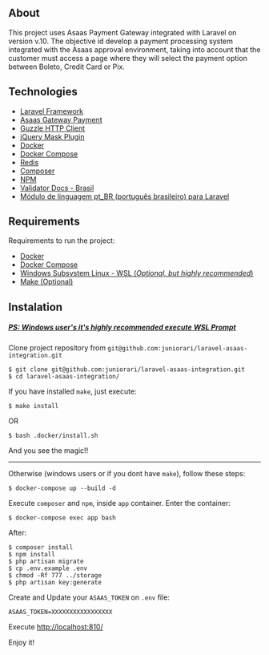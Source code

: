 
## About

This project  uses Asaas Payment Gateway integrated with Laravel on version v.10. The objective
id develop a payment processing system integrated with the Asaas approval environment, 
taking into account that the customer must access a page where they will select the 
payment option between Boleto, Credit Card or Pix.


## Technologies


- [Laravel Framework](https://laravel.com/)
- [Asaas Gateway Payment](https://www.asaas.com/)
- [Guzzle HTTP Client](https://github.com/guzzle/guzzle)
- [jQuery Mask Plugin](http://igorescobar.github.io/jQuery-Mask-Plugin/docs.html)
- [Docker](https://www.docker.com)
- [Docker Compose](https://docs.docker.com/compose/install/)
- [Redis](https://redis.io/)
- [Composer](https://getcomposer.org/)
- [NPM](https://www.npmjs.com/)
- [Validator Docs - Brasil](https://github.com/geekcom/validator-docs/)
- [Módulo de linguagem pt_BR (português brasileiro) para Laravel](https://github.com/lucascudo/laravel-pt-BR-localization/)


## Requirements

Requirements to run the project:

- [Docker](https://www.docker.com)
- [Docker Compose](https://docs.docker.com/compose/install/)
- [Windows Subsystem Linux - WSL (*Optional, but highly recommended*)](https://learn.microsoft.com/pt-br/windows/wsl/install)
- [Make (Optional)](https://www.gnu.org/software/make/)


## Instalation

##### <u>*PS: Windows user's it's highly recommended execute WSL Prompt*</u>

Clone project repository from `git@github.com:juniorari/laravel-asaas-integration.git`
```
$ git clone git@github.com:juniorari/laravel-asaas-integration.git
$ cd laravel-asaas-integration/
```

If you have installed `make`, just execute:
```
$ make install
```
OR
```
$ bash .docker/install.sh
```

And you see the magic!!

---


Otherwise (windows users or if you dont have `make`), follow these steps:


```
$ docker-compose up --build -d
```

Execute `composer` and `npm`, inside `app` container. Enter the container:
```
$ docker-compose exec app bash
```
After:
```
$ composer install
$ npm install
$ php artisan migrate
$ cp .env.example .env
$ chmod -Rf 777 ../storage
$ php artisan key:generate
```

Create and Update your `ASAAS_TOKEN` on `.env` file:
```
ASAAS_TOKEN=XXXXXXXXXXXXXXXXX
```

Execute [http://localhost:810/](http://localhost:810/)

Enjoy it!

